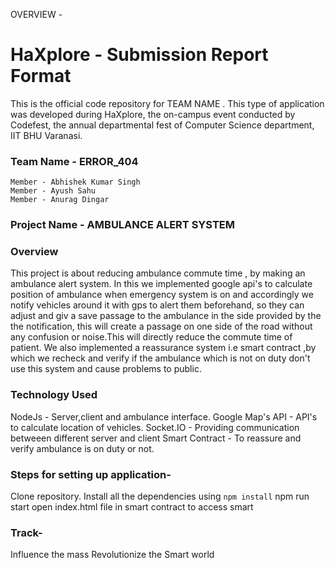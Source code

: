 OVERVIEW -



# HaXplore - Submission Report Format

This is the official code repository for TEAM NAME . This type of application was developed during HaXplore, the on-campus event conducted by Codefest, the annual departmental fest of Computer Science department, IIT BHU Varanasi.
### Team Name - ERROR_404

    Member - Abhishek Kumar Singh
    Member - Ayush Sahu
    Member - Anurag Dingar

### Project Name - AMBULANCE ALERT SYSTEM

### Overview
This project is about reducing  ambulance commute time , by making an ambulance alert system.
In this we implemented google api's to calculate position of ambulance when emergency system is on and accordingly we notify vehicles
around it with gps to alert them beforehand, so they can adjust and giv a save passage to the ambulance in the side provided by the
the notification, this will create a passage on one side of the road without any confusion or noise.This will directly reduce the
commute time of patient. We also implemented a reassurance system i.e smart contract ,by which we recheck and verify if the
ambulance which is not on duty don't use this system and cause problems to public. 

### Technology Used
NodeJs           - Server,client and ambulance interface.
Google Map's API - API's to calculate location of vehicles.
Socket.IO        - Providing communication betweeen different server and client
Smart Contract   - To reassure and verify ambulance is on duty or not.


### Steps for setting up application-
Clone repository.
Install all the dependencies using `npm install`
npm run start
open index.html file in smart contract to access smart 

### Track-
Influence the mass
Revolutionize the Smart world

